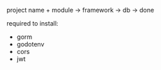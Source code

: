 project name + module -> framework -> db -> done

required to install:
- gorm
- godotenv
- cors
- jwt